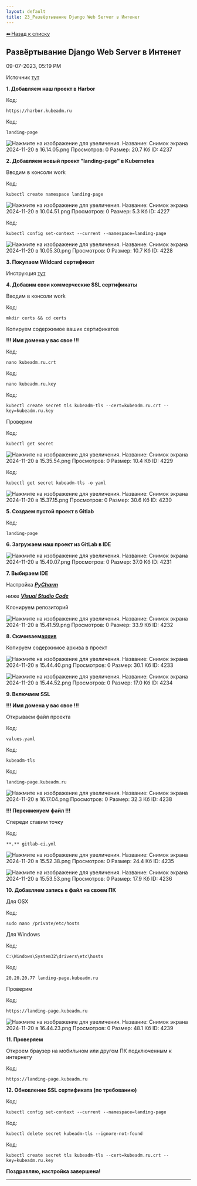 ```yaml
---
layout: default
title: 23_Развёртывание Django Web Server в Интенет
---
```

<a class="back-link" href="index.html">⬅ Назад к списку</a>


##  Развёртывание Django Web Server в Интенет 

09-07-2023, 05:19 PM

Источник [тут](https://github.com/Williano/Landing-Page/tree/master)  
  
**1\. Добавляем наш проект в Harbor**  
  


Код:
    
    
    https://harbor.kubeadm.ru

Код:
    
    
    landing-page

![Нажмите на изображение для увеличения.  Название:	Снимок экрана 2024-11-20 в 16.14.05.png Просмотров:	0 Размер:	20.7 Кб ID:	4237](images\\img_4237_1732108477.jpg)  
  
**2\. Добавляем новый проект "landing-page" в Kubernetes**  
  
Вводим в консоли work  
  


Код:
    
    
    kubectl create namespace landing-page

![Нажмите на изображение для увеличения.  Название:	Снимок экрана 2024-11-20 в 10.04.51.png Просмотров:	0 Размер:	5.3 Кб ID:	4227](images\\img_4227_1732086324.jpg)  
  


Код:
    
    
    kubectl config set-context --current --namespace=landing-page

![Нажмите на изображение для увеличения.  Название:	Снимок экрана 2024-11-20 в 10.05.30.png Просмотров:	0 Размер:	10.7 Кб ID:	4228](images\\img_4228_1732086364.jpg)  
  
**3\. Покупаем Wildcard сертификат**  
  
Инструкция [тут](https://forum.kubeadm.ru/node/3514)  
  
**4\. Добавим свои коммерческие SSL сертификаты**  
  
Вводим в консоли work  
  


Код:
    
    
    mkdir certs && cd certs

Копируем содержимое ваших сертификатов  
  
**!!! Имя домена у вас свое !!!**  
  


Код:
    
    
    nano kubeadm.ru.crt

Код:
    
    
    nano kubeadm.ru.key

Код:
    
    
    kubectl create secret tls kubeadm-tls --cert=kubeadm.ru.crt --key=kubeadm.ru.key

Проверим  
  


Код:
    
    
    kubectl get secret

![Нажмите на изображение для увеличения.  Название:	Снимок экрана 2024-11-20 в 15.35.54.png Просмотров:	0 Размер:	10.4 Кб ID:	4229](images\\img_4229_1732106210.jpg)  
  


Код:
    
    
    kubectl get secret kubeadm-tls -o yaml

![Нажмите на изображение для увеличения.  Название:	Снимок экрана 2024-11-20 в 15.37.15.png Просмотров:	0 Размер:	30.6 Кб ID:	4230](images\\img_4230_1732106269.jpg)  
  
**5\. Создаем пустой проект в Gitlab**  
  


Код:
    
    
    landing-page

**6\. Загружаем наш проект из GitLab в IDE**  
  
![Нажмите на изображение для увеличения.  Название:	Снимок экрана 2024-11-20 в 15.40.07.png Просмотров:	0 Размер:	37.0 Кб ID:	4231](images\\img_4231_1732106438.jpg)  
  
**7\. Выбираем IDE**  
  
Настройка _**[PyCharm](https://forum.kubeadm.ru/node/4791)**_  
  
ниже _**[Visual Studio Code](https://code.visualstudio.com/download)**_  
  
Клонируем репозиторий  
  
![Нажмите на изображение для увеличения.  Название:	Снимок экрана 2024-11-20 в 15.41.59.png Просмотров:	0 Размер:	33.9 Кб ID:	4232](images\\img_4232_1732106608.jpg)  
  
**8\. Скачиваем[архив](https://galkin-vladimir.ru:5446/d/s/13dCk63bU1BtZL9x5aZKDMYVmfYDvbLY/xmuIhTgSjcWomVBtZ0CCF3A3081cz2X5-mrrgAHl7VAw)**  
  
Копируем содержимое архива в проект  
  
![Нажмите на изображение для увеличения.  Название:	Снимок экрана 2024-11-20 в 15.44.40.png Просмотров:	0 Размер:	30.1 Кб ID:	4233](images\\img_4233_1732106763.jpg)  
  
![Нажмите на изображение для увеличения.  Название:	Снимок экрана 2024-11-20 в 15.44.52.png Просмотров:	0 Размер:	17.0 Кб ID:	4234](images\\img_4234_1732106805.jpg)  
  
**9\. Включаем SSL**  
  
**!!! Имя домена у вас свое !!!**  
  
Открываем файл проекта  
  


Код:
    
    
    values.yaml

Код:
    
    
    kubeadm-tls

Код:
    
    
    landing-page.kubeadm.ru

![Нажмите на изображение для увеличения.  Название:	Снимок экрана 2024-11-20 в 16.17.04.png Просмотров:	0 Размер:	32.3 Кб ID:	4238](images\\img_4238_1732108670.jpg)  
  
**!!! Переименуем файл !!!**  
  
Спереди ставим точку  
  


Код:
    
    
    **.** gitlab-ci.yml

![Нажмите на изображение для увеличения.  Название:	Снимок экрана 2024-11-20 в 15.52.38.png Просмотров:	0 Размер:	24.4 Кб ID:	4235](images\\img_4235_1732107213.jpg)  
  
![Нажмите на изображение для увеличения.  Название:	Снимок экрана 2024-11-20 в 15.53.53.png Просмотров:	0 Размер:	17.9 Кб ID:	4236](images\\img_4236_1732107292.jpg)  
  
**10\. Добавляем запись в файл на своем ПК**  
  
Для OSX  
  


Код:
    
    
    sudo nano /private/etc/hosts

Для Windows  
  


Код:
    
    
    C:\Windows\System32\drivers\etc\hosts

Код:
    
    
    20.20.20.77 landing-page.kubeadm.ru

Проверим  
  


Код:
    
    
    https://landing-page.kubeadm.ru

![Нажмите на изображение для увеличения.  Название:	Снимок экрана 2024-11-20 в 16.44.23.png Просмотров:	0 Размер:	48.1 Кб ID:	4239](images\\img_4239_1732110305.jpg)  
  
**11\. Проверяем**  
  
Откроем браузер на мобильном или другом ПК подключенным к интернету  
  


Код:
    
    
    https://landing-page.kubeadm.ru

**12\. Обновление SSL сертификата (по требованию)**  
  


Код:
    
    
    kubectl config set-context --current --namespace=landing-page

Код:
    
    
    kubectl delete secret kubeadm-tls --ignore-not-found

Код:
    
    
    kubectl create secret tls kubeadm-tls --cert=kubeadm.ru.crt --key=kubeadm.ru.key

**Поздравляю, настройка завершена!**


---

